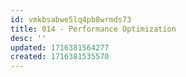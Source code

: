 ```yaml
---
id: vmkbsabwe5lq4pb8wrmds73
title: 014 - Performance Optimization
desc: ''
updated: 1716381564277
created: 1716381535570
---
```

